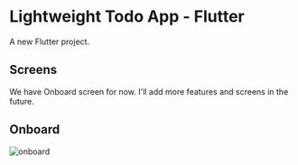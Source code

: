 # Lightweight Todo App - Flutter

A new Flutter project.

## Screens
We have Onboard screen for now. I'll add more features and screens in the future.
## Onboard
![onboard](https://user-images.githubusercontent.com/44681322/108638718-91d2cc80-74a1-11eb-8f57-0b2045d1770e.png)